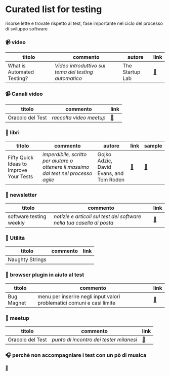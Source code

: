 # Curated list for testing

risorse lette e trovate rispetto al test, fase importante nel ciclo del processo di sviluppo software

### :video_camera: video 
titolo|commento|autore|link
------|--------|------|----
 What is Automated Testing? | _Video introduttivo sul tema del testing automatico_ | The Startup Lab | [:link:](https://www.youtube.com/watch?v=Nd31XiSGJLw)

 ### :video_camera: Canali video 
titolo|commento|link
------|--------|----
 Oracolo del Test | _raccolta video meetup_ | [:link:](https://www.youtube.com/channel/UCUb0vEUgN3xviQujPsZpnRQ/featured)

### :book: libri
titolo|commento|autore|link|sample
------|--------|------|----|------
Fifty Quick Ideas to Improve Your Tests |  _imperdibile, scritto per aiutare o ottenere il massimo dal test nel processo agile_ | Gojko Adzic, David Evans, and Tom Roden | [:link:](https://leanpub.com/50quickideas-tests)| [:link:](https://leanpub.com/50quickideas-tests/read_sample)

### :love_letter: newsletter
titolo|commento|link 
------|--------|----
software testing weekly | _notizie e articoli sul test del software nella tua casella di posta_ | [:link:](https://softwaretestingweekly.com/)

### :gift: Utilità
titolo|commento|link 
------|--------|----
Naughty Strings | |

### :space_invader: browser plugin in aiuto al test
titolo|commento|link 
------|--------|----
Bug Magnet| menu per inserire negli input valori problematici comuni e casi limite |[:link:](https://github.com/gojko/bugmagnet)

### :speech_balloon: meetup
titolo|commento|link 
------|--------|----
Oracolo del Test | _punto di incontro dei tester milanesi_ | [:link:](https://www.meetup.com/it-IT/Oracolo-del-Test/)


### :headphones: perchè non accompagniare i test con un pò di musica
[:link:](https://open.spotify.com/playlist/0AZq0Dhacu1Cpx4D663gVU?si=-k_MTaBaSrqsl4BNnXAXqQ)